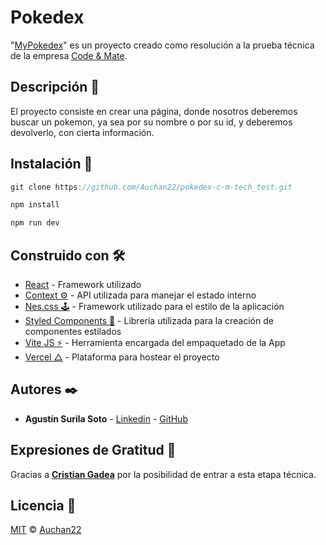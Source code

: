 # Pokedex

"[MyPokedex](https://mypokedex-c-m.vercel.app/)" es un proyecto creado como resolución a la prueba técnica de la empresa [Code & Mate](https://www.linkedin.com/company/code-mate/).

## Descripción 📝

El proyecto consiste en crear una página, donde nosotros deberemos buscar un pokemon, ya sea por su nombre o por su id, y deberemos devolverlo, con cierta información.

## Instalación 🔧

```js
git clone https://github.com/Auchan22/pokedex-c-m-tech_test.git

npm install

npm run dev
```

## Construido con 🛠️

- [React](https://es.reactjs.org/docs/getting-started.html) - Framework utilizado
- [Context ⚙](https://es.reactjs.org/docs/context.html) - API utilizada para manejar el estado interno
- [Nes.css 🕹](https://nostalgic-css.github.io/NES.css/) - Framework utilizado para el estilo de la aplicación
- [Styled Components 💅](https://styled-components.com/) - Librería utilizada para la creación de componentes estilados
- [Vite JS ⚡](https://vitejs.dev/) - Herramienta encargada del empaquetado de la App
- [Vercel △](https://vercel.com/) - Plataforma para hostear el proyecto

## Autores ✒️

- **Agustín Surila Soto** - [Linkedin](https://www.linkedin.com/in/agust%C3%ADn-surila-soto-80b29b1b5/) - [GitHub](https://github.com/Auchan22/)

## Expresiones de Gratitud 🎁

Gracias a **[Cristian Gadea](https://www.linkedin.com/in/cristian-gadea-sse/)** por la posibilidad de entrar a esta etapa técnica.

## Licencia 🔐

[MIT](https://choosealicense.com/licenses/mit/) © [Auchan22](https://github.com/Auchan22)
